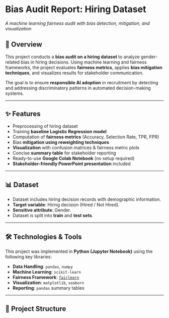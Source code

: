 # Bias Audit Report: Hiring Dataset  
_A machine learning fairness audit with bias detection, mitigation, and visualization_  

## 📌 Overview  
This project conducts a **bias audit on a hiring dataset** to analyze gender-related bias in hiring decisions. Using machine learning and fairness frameworks, the project evaluates **fairness metrics**, applies **bias mitigation techniques**, and visualizes results for stakeholder communication.  

The goal is to ensure **responsible AI adoption** in recruitment by detecting and addressing discriminatory patterns in automated decision-making systems.  

---

## ✨ Features  
- Preprocessing of hiring dataset  
- Training **baseline Logistic Regression model**  
- Computation of **fairness metrics** (Accuracy, Selection Rate, TPR, FPR)  
- Bias **mitigation using reweighting techniques**  
- **Visualization** with confusion matrices & fairness metric plots  
- Concise **summary table** for stakeholder reporting  
- Ready-to-use **Google Colab Notebook** (no setup required)  
- **Stakeholder-friendly PowerPoint presentation** included  

---

## 📊 Dataset  
- Dataset includes hiring decision records with demographic information.  
- **Target variable**: Hiring decision (Hired / Not Hired).  
- **Sensitive attribute**: Gender.  
- Dataset is split into **train** and **test sets**.  

---

## 🛠️ Technologies & Tools  
This project was implemented in **Python (Jupyter Notebook)** using the following key libraries:  

- **Data Handling**: `pandas`, `numpy`  
- **Machine Learning**: `scikit-learn`  
- **Fairness Framework**: [`fairlearn`](https://fairlearn.org/)  
- **Visualization**: `matplotlib`, `seaborn`  
- **Reporting**: `pandas` summary tables  

---

## 📂 Project Structure  
